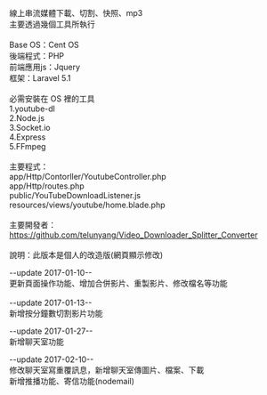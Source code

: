 線上串流媒體下載、切割、快照、mp3<BR>
主要透過幾個工具所執行<BR>
<BR>
Base OS：Cent OS<BR>
後端程式：PHP<BR>
前端應用js：Jquery<BR>
框架：Laravel 5.1<BR>
<BR>
必需安裝在 OS 裡的工具<BR>
1.youtube-dl<BR>
2.Node.js<BR>
3.Socket.io<BR>
4.Express<BR>
5.FFmpeg<BR>
<br>
主要程式：<br>
app/Http/Contorller/YoutubeController.php<BR>
app/Http/routes.php<BR>
public/YouTubeDownloadListener.js<BR>
resources/views/youtube/home.blade.php<BR>
<BR>
主要開發者：https://github.com/telunyang/Video_Downloader_Splitter_Converter<br>
<br>
說明：此版本是個人的改造版(網頁顯示修改)

--update 2017-01-10--<BR>
更新頁面操作功能、增加合併影片、重製影片、修改檔名等功能<BR>
<BR>
--update 2017-01-13--<BR>
新增按分鐘數切割影片功能<BR>

--update 2017-01-27--<BR>
新增聊天室功能

--update 2017-02-10--<BR>
修改聊天室寫重覆訊息，新增聊天室傳圖片、檔案、下載<br>新增推播功能、寄信功能(nodemail)
